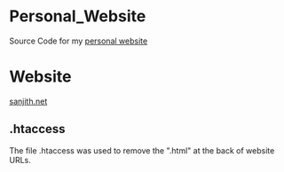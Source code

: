 # Personal_Website
Source Code for my [personal website](https://hisanjith.com)

# Website
[sanjith.net](https://sanjith.net)

## .htaccess

The file .htaccess was used to remove the ".html" at the back of website URLs.

